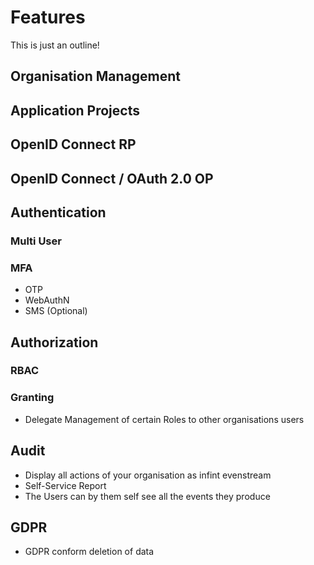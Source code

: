 # Features

This is just an outline!

## Organisation Management

## Application Projects

## OpenID Connect RP

## OpenID Connect / OAuth 2.0 OP

## Authentication

### Multi User

### MFA

- OTP
- WebAuthN
- SMS (Optional)
  
## Authorization

### RBAC

### Granting

- Delegate Management of certain Roles to other organisations users

## Audit

- Display all actions of your organisation as infint evenstream
- Self-Service Report
- The Users can by them self see all the events they produce

## GDPR

- GDPR conform deletion of data
